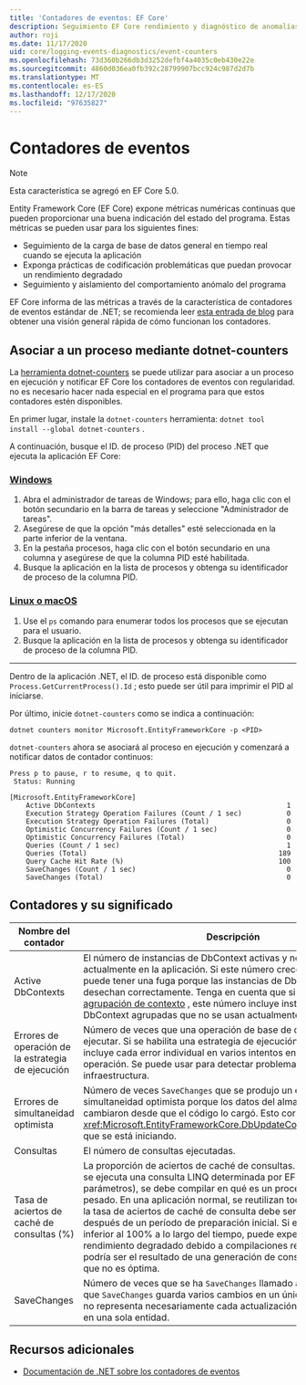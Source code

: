 ```yaml
---
title: 'Contadores de eventos: EF Core'
description: Seguimiento EF Core rendimiento y diagnóstico de anomalías con los contadores de eventos de .NET
author: roji
ms.date: 11/17/2020
uid: core/logging-events-diagnostics/event-counters
ms.openlocfilehash: 73d360b266db3d3252defbf4a4035c0eb430e22e
ms.sourcegitcommit: 4860d036ea0fb392c28799907bcc924c987d2d7b
ms.translationtype: MT
ms.contentlocale: es-ES
ms.lasthandoff: 12/17/2020
ms.locfileid: "97635827"
---
```

# <a name="event-counters"></a>Contadores de eventos

> [!NOTE]
> Esta característica se agregó en EF Core 5.0.

Entity Framework Core (EF Core) expone métricas numéricas continuas que pueden proporcionar una buena indicación del estado del programa. Estas métricas se pueden usar para los siguientes fines:

* Seguimiento de la carga de base de datos general en tiempo real cuando se ejecuta la aplicación
* Exponga prácticas de codificación problemáticas que puedan provocar un rendimiento degradado
* Seguimiento y aislamiento del comportamiento anómalo del programa

EF Core informa de las métricas a través de la característica de contadores de eventos estándar de .NET; se recomienda leer [esta entrada de blog](https://devblogs.microsoft.com/dotnet/introducing-diagnostics-improvements-in-net-core-3-0/) para obtener una visión general rápida de cómo funcionan los contadores.

## <a name="attach-to-a-process-using-dotnet-counters"></a>Asociar a un proceso mediante dotnet-counters

La [herramienta dotnet-counters](https://docs.microsoft.com/dotnet/core/diagnostics/dotnet-counters) se puede utilizar para asociar a un proceso en ejecución y notificar EF Core los contadores de eventos con regularidad. no es necesario hacer nada especial en el programa para que estos contadores estén disponibles.

En primer lugar, instale la `dotnet-counters` herramienta: `dotnet tool install --global dotnet-counters` .

A continuación, busque el ID. de proceso (PID) del proceso .NET que ejecuta la aplicación EF Core:

### <a name="windows"></a>[Windows](#tab/windows)

1. Abra el administrador de tareas de Windows; para ello, haga clic con el botón secundario en la barra de tareas y seleccione "Administrador de tareas".
2. Asegúrese de que la opción "más detalles" esté seleccionada en la parte inferior de la ventana.
3. En la pestaña procesos, haga clic con el botón secundario en una columna y asegúrese de que la columna PID esté habilitada.
4. Busque la aplicación en la lista de procesos y obtenga su identificador de proceso de la columna PID.

### <a name="linux-or-macos"></a>[Linux o macOS](#tab/fluent-api)

1. Use el `ps` comando para enumerar todos los procesos que se ejecutan para el usuario.
2. Busque la aplicación en la lista de procesos y obtenga su identificador de proceso de la columna PID.

***

Dentro de la aplicación .NET, el ID. de proceso está disponible como `Process.GetCurrentProcess().Id` ; esto puede ser útil para imprimir el PID al iniciarse.

Por último, inicie `dotnet-counters` como se indica a continuación:

```console
dotnet counters monitor Microsoft.EntityFrameworkCore -p <PID>
```

`dotnet-counters` ahora se asociará al proceso en ejecución y comenzará a notificar datos de contador continuos:

```console
Press p to pause, r to resume, q to quit.
 Status: Running

[Microsoft.EntityFrameworkCore]
    Active DbContexts                                               1
    Execution Strategy Operation Failures (Count / 1 sec)           0
    Execution Strategy Operation Failures (Total)                   0
    Optimistic Concurrency Failures (Count / 1 sec)                 0
    Optimistic Concurrency Failures (Total)                         0
    Queries (Count / 1 sec)                                         1
    Queries (Total)                                               189
    Query Cache Hit Rate (%)                                      100
    SaveChanges (Count / 1 sec)                                     0
    SaveChanges (Total)                                             0
```

## <a name="counters-and-their-meaning"></a>Contadores y su significado

Nombre del contador                          | Descripción
------------------------------------- | ----
Active DbContexts                     | El número de instancias de DbContext activas y no desechadas actualmente en la aplicación. Si este número crece continuamente, puede tener una fuga porque las instancias de DbContext no se desechan correctamente. Tenga en cuenta que si está habilitada la [agrupación de contexto](xref:core/performance/advanced-performance-topics#dbcontext-pooling) , este número incluye instancias de DbContext agrupadas que no se usan actualmente.
Errores de operación de la estrategia de ejecución | Número de veces que una operación de base de datos no se pudo ejecutar. Si se habilita una estrategia de ejecución de reintento, esto incluye cada error individual en varios intentos en la misma operación. Se puede usar para detectar problemas transitorios con la infraestructura.
Errores de simultaneidad optimista       | Número de veces `SaveChanges` que se produjo un error de simultaneidad optimista porque los datos del almacén de datos se cambiaron desde que el código lo cargó. Esto corresponde a un <xref:Microsoft.EntityFrameworkCore.DbUpdateConcurrencyException> que se está iniciando.
Consultas                               | El número de consultas ejecutadas.
Tasa de aciertos de caché de consultas (%)              | La proporción de aciertos de caché de consultas. La primera vez que se ejecuta una consulta LINQ determinada por EF Core (excepto los parámetros), se debe compilar en qué es un proceso relativamente pesado. En una aplicación normal, se reutilizan todas las consultas y la tasa de aciertos de caché de consulta debe ser estable al 100% después de un período de preparación inicial. Si este número es inferior al 100% a lo largo del tiempo, puede experimentar un rendimiento degradado debido a compilaciones repetidas, lo que podría ser el resultado de una generación de consultas dinámicas que no es óptima.
SaveChanges                           | Número de veces que se ha `SaveChanges` llamado a. Tenga en cuenta que `SaveChanges` guarda varios cambios en un único lote, por lo que no representa necesariamente cada actualización individual realizada en una sola entidad.

## <a name="additional-resources"></a>Recursos adicionales

* [Documentación de .NET sobre los contadores de eventos](https://docs.microsoft.com/dotnet/core/diagnostics/event-counters)

